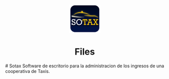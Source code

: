 <p align="center">
  <img alt="Files Logo" src="/assets/images/Logo-Programa-Taxi.png" width="100px" />
  <h1 align="center">Files</h1>
</p>
# Sotax
Software de escritorio para la administracion de los ingresos de una cooperativa de Taxis.
